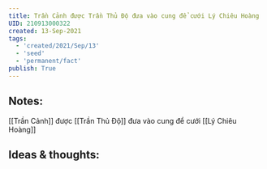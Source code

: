 ```yaml
---
title: Trần Cảnh được Trần Thủ Độ đưa vào cung để cưới Lý Chiêu Hoàng
UID: 210913000322
created: 13-Sep-2021
tags:
  - 'created/2021/Sep/13'
  - 'seed'
  - 'permanent/fact'
publish: True
---
```

## Notes:
[[Trần Cảnh]] được [[Trần Thủ Độ]] đưa vào cung để cưới [[Lý Chiêu Hoàng]]

## Ideas & thoughts:
